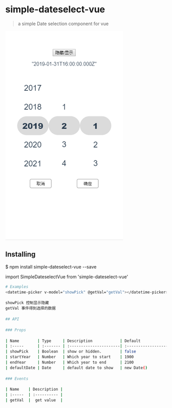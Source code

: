 # simple-dateselect-vue

> a simple Date selection component for vue

 ![image](https://github.com/mshaital/simple-dateselect-vue/blob/master/src/assets/20190202110036.png)
## Installing

$ npm install simple-dateselect-vue --save

import SimpleDateselectVue from 'simple-dateselect-vue'

``` bash
# Examples
<datetime-picker v-model="showPick" @getVal="getVal"></datetime-picker> <br>

showPick 控制显示隐藏
getVal 事件得到选择的数据

## API

### Props

| Name        | Type     | Description            | Default                  |
| :-----      | :------- | :----------------------| :----------------------- |
| showPick    | Boolean  | show or hidden.        | false                    |
| startYear   | Number   | Which year to start    | 1900                     |
| endYear     | Number   | Which year to end      | 2100                     |
| defaultDate | Date     | default date to show   | new Date()               |

### Events

| Name    | Description |
| :-----  | :---------- |
| getVal  |  get value  |
